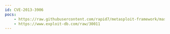 ```yaml
---
id: CVE-2013-3906
pocs:
    - https://raw.githubusercontent.com/rapid7/metasploit-framework/master/modules/exploits/windows/fileformat/mswin_tiff_overflow.rb
    - https://www.exploit-db.com/raw/30011
---
```

